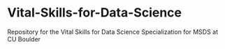 # Vital-Skills-for-Data-Science
Repository for the Vital Skills for Data Science Specialization for MSDS at CU Boulder
